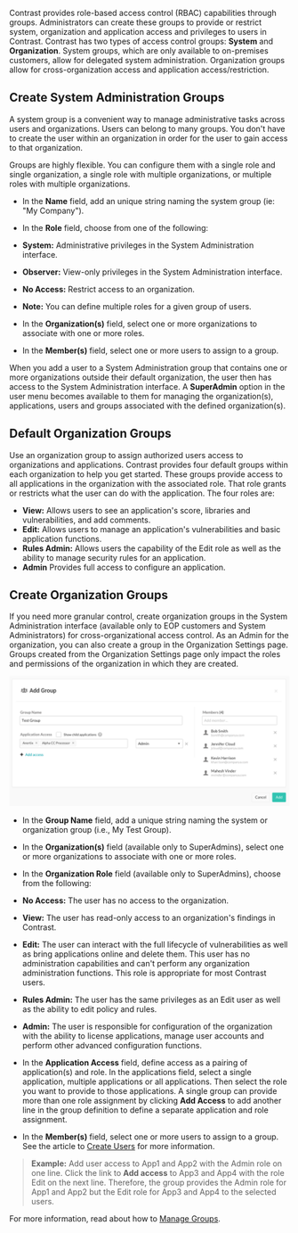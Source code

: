 <!--
title: "Create Groups"
description: "Creating Access Control Groups within Contrast TeamServer"
tags: "Admin onboarding TeamServer groups acls access create"
-->

Contrast provides role-based access control (RBAC) capabilities through groups. Administrators can create these groups to provide or restrict system, organization and application access and privileges to users in Contrast. Contrast has two types of access control groups: **System** and **Organization**. System groups, which are only available to on-premises customers, allow for delegated system administration. Organization groups allow for cross-organization access and application access/restriction.

## Create System Administration Groups

A system group is a convenient way to manage administrative tasks across users and organizations. Users can belong to many groups. You don't have to create the user within an organization in order for the user to gain access to that organization. 

Groups are highly flexible. You can configure them with a single role and single organization, a single role with multiple organizations, or multiple roles with multiple organizations. 

* In the **Name** field, add an unique string naming the system group (ie: "My Company"). 

* In the **Role** field, choose from one of the following:
 * **System:** Administrative privileges in the System Administration interface.
 * **Observer:** View-only privileges in the System Administration interface.
 * **No Access:** Restrict access to an organization.
 * **Note:** You can define multiple roles for a given group of users.
 
* In the **Organization(s)** field, select one or more organizations to associate with one or more roles.

* In the **Member(s)** field, select one or more users to assign to a group. 

When you add a user to a System Administration group that contains one or more organizations outside their default organization, the user then has access to the System Administration interface. A **SuperAdmin** option in the user menu becomes available to them for managing the organization(s), applications, users and groups associated with the defined organization(s). 

## Default Organization Groups

Use an organization group to assign authorized users access to organizations and applications. Contrast provides four default groups within each organization to help you get started. These groups provide access to all applications in the organization with the associated role. That role grants or restricts what the user can do with the application. The four roles are:

* **View:** Allows users to see an application's score, libraries and vulnerabilities, and add comments.
* **Edit:** Allows users to manage an application's vulnerabilities and basic application functions.
* **Rules Admin:** Allows users the capability of the Edit role as well as the ability to manage security rules for an application.
* **Admin** Provides full access to configure an application. 

## Create Organization Groups 

If you need more granular control, create organization groups in the System Administration interface (available only to EOP customers and System Administrators) for cross-organizational access control. As an Admin for the organization, you can also create a group in the Organization Settings page. Groups created from the Organization Settings page only impact the roles and permissions of the organization in which they are created. 

<a href="assets/images/Create_Group.png" rel="lightbox" title="Add Group"><img class="thumbnail" src="assets/images/Create_Group.png"/></a>

* In the **Group Name** field, add a unique string naming the system or organization group (i.e., My Test Group).

* In the **Organization(s)** field (available only to SuperAdmins), select one or more organizations to associate with one or more roles.

* In the **Organization Role** field (available only to SuperAdmins), choose from the following:

 * **No Access:** The user has no access to the organization.
 * **View:** The user has read-only access to an organization's findings in Contrast. 
 *  **Edit:** The user can interact with the full lifecycle of vulnerabilities as well as bring applications online and delete them. This user has no administration capabilities and can't perform any organization administration functions. This role is appropriate for most Contrast users. 
 * **Rules Admin:** The user has the same privileges as an Edit user as well as the ability to edit policy and rules. 
 * **Admin:** The user is responsible for configuration of the organization with the ability to license applications, manage user accounts and perform other advanced configuration functions. 

* In the **Application Access** field, define access as a pairing of application(s) and role. In the applications field, select a single application, multiple applications or all applications. Then select the role you want to provide to those applications. A single group can provide more than one role assignment by clicking **Add Access** to add another line in the group definition to define a separate application and role assignment.

* In the **Member(s)** field, select one or more users to assign to a group. See the article to [Create Users](admin-onboardteam.html#create-user) for more information.

>**Example:** Add user access to App1 and App2 with the Admin role on one line. Click the link to **Add access** to App3 and App4 with the role Edit on the next line. Therefore, the group provides the Admin role for App1 and App2 but the Edit role for App3 and App4 to the selected users.

For more information, read about how to [Manage Groups](admin-manageorgs.html#access). 
